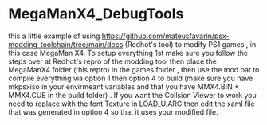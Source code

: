 # MegaManX4_DebugTools
this a little example of using https://github.com/mateusfavarin/psx-modding-toolchain/tree/main/docs (Redhot's tool) to modify PS1 
games , in this case MegaMan X4. To setup everything 1st make sure you follow the steps over at Redhot's repro of the modding tool then place the MegaManX4 folder (this repro) in the games folder , then use the mod.bat to compile everything via option 1 then option 4 to build (make sure you have mkpsxiso in your envirmeant variables and that you have MMX4.BIN + MMX4.CUE in the build folder) . If you want the Collsion Viewer to work you need to replace with the font Texture in LOAD_U.ARC then edit the xaml file that was generated in option 4 so that it uses your modified file.

